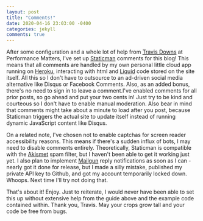 ```yaml
---
layout: post
title: "Comments!"
date: 2020-04-16 23:03:00 -0400
categories: jekyll
comments: true
---
```

After some configuration and a whole lot of help from [Travis Downs](https://travisdowns.github.io/blog/2020/02/05/now-with-comments.html) at Performance Matters, I've set up [Staticman](https://github.com/eduardoboucas/staticman) comments for this blog! This means that all comments are handled by my own personal little cloud app running on [Heroku](https://www.heroku.com/about), interacting with html and [Liquid](https://shopify.github.io/liquid/) code stored on the site itself. All this so I don't have to outsource to an ad-driven social media alternative like Disqus or Facebook Comments. Also, as an added bonus, there's no need to sign in to leave a comment.I've enabled comments for all prior posts, so go ahead and put your two cents in! Just try to be kind and courteous so I don't have to enable manual moderation. Also bear in mind that comments might take about a minute to load after you post, because Staticman triggers the actual site to update itself instead of running dynamic JavaScript content like Disqus.

On a related note, I've chosen not to enable captchas for screen reader accessibility reasons. This means if there's a sudden influx of bots, I may need to disable comments entirely. Theoretically, Staticman is compatible with the [Akismet](https://akismet.com/) spam filter, but I haven't been able to get it working just yet. I also plan to implement [Mailgun](https://www.mailgun.com/) reply notifications as soon as I can - nearly got it done for release, but I made a silly mistake, published my private API key to Github, and got my account temporarily locked down. Whoops. Next time I'll try not doing that.

That's about it! Enjoy. Just to reiterate, I would never have been able to set this up without extensive help from the guide above and the example code contained within. Thank you, Travis. May your crops grow tall and your code be free from bugs.

